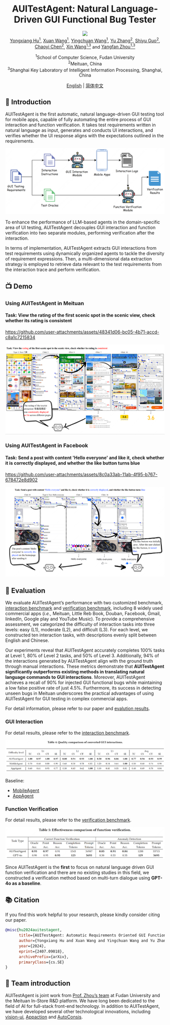 <div align="center">
<h1>AUITestAgent: Natural Language-Driven GUI Functional Bug Tester</h1>
</div>

<div align="center">
<a href='https://arxiv.org/abs/2407.09018'><img src='https://img.shields.io/badge/arxiv-2407.09018-b31b1b.svg'></a>
</div>

<div align="center">
  <a href="https://github.com/Gootter12">Yongxiang Hu<sup>1</sup></a>, 
  <a href="https://github.com/TSKGHS17">Xuan Wang<sup>1</sup></a>, 
  <a href="https://github.com/xieeryihe">Yingchuan Wang<sup>1</sup></a>, 
  <a href="https://github.com/RainPot">Yu Zhang<sup>2</sup></a>, 
  <a href="https://github.com/whiteguo233">Shiyu Guo<sup>2</sup></a>, 
  <a href="https://github.com/chenchaoyi">Chaoyi Chen<sup>2</sup></a>, 
  <a href="https://cs.fudan.edu.cn/3f/7e/c25906a278398/page.htm">Xin Wang<sup>1,3</sup></a> and 
  <a href="https://cs.fudan.edu.cn/3f/a9/c25909a278441/page.htm">Yangfan Zhou<sup>1,3</sup></a>

<br>

<sup>1</sup>School of Computer Science, Fudan University  
<sup>2</sup>Meituan, China  
<sup>3</sup>Shanghai Key Laboratory of Intelligent Information Processing, Shanghai, China
</div>

<div align="center">
<a href="README.md">English</a> | <a href="README_zh.md">简体中文</a>
</div>

<!-- <div style="display: flex; justify-content: center; align-items: center;">
  <img src="assets/fudan.png" alt="Fudan University Logo" width="100" style="margin-right: 50px"/>
  <img src="assets/meituan.png" alt="Meituan Logo" width="100"/>
</div> -->

## 🌟 Introduction

AUITestAgent is the first automatic, natural language-driven GUI testing tool for mobile apps, capable of fully automating the entire process of GUI interaction and function verification. It takes test requirements written in natural language as input, generates and conducts UI interactions, and verifies whether the UI response aligns with the expectations outlined in the requirements.

![overview](assets/overview.png)

To enhance the performance of LLM-based agents in the domain-specific area of UI testing, AUITestAgent decouples GUI interaction and function verification into two separate modules, performing verification after the interaction.

 In terms of implementation, AUITestAgent extracts GUI interactions from test requirements using dynamically organized agents to tackle the diversity of requirement expressions. Then, a multi-dimensional data extraction strategy is employed to retrieve data relevant to the test requirements from the interaction trace and perform verification.

## 📺 Demo

### Using AUITestAgent in Meituan 
#### Task: View the rating of the first scenic spot in the scenic view, check whether its rating is consistent

https://github.com/user-attachments/assets/48341d06-bc05-4b71-accd-c8a1c7215834

![demo1](assets/demo1.png)

### Using AUITestAgent in Facebook
#### Task: Send a post with content 'Hello everyone' and like it, check whether it is correctly displayed, and whether the like button turns blue

https://github.com/user-attachments/assets/8c0a33ab-11ab-4f95-b767-678472e8d902

![demo2](assets/demo2.png)


## 📝 Evaluation

We evaluate AUITestAgent’s performance with two customized benchmark, [interaction benchmark](interaction.md) and [verification benchmark](verification.md), including 8 widely used commercial apps (*i.e.,* Meituan, Little Reb Book, Douban, Facebook, Gmail, linkedIn, Google play and YouTube Music).  To provide a comprehensive assessment, we categorized the difficulty of interaction tasks into three levels: easy (L1), moderate (L2), and difficult (L3). For each level, we constructed ten interaction tasks, with descriptions evenly split between English and Chinese.

Our experiments reveal that AUITestAgent accurately completes 100% tasks at Level 1, 80% of Level 2 tasks, and 50% of Level 3. Additionally, 94% of the interactions generated by AUITestAgent align with the ground truth through manual interactions. These metrics demonstrate that **AUITestAgent significantly outperforms existing methods in translating natural language commands to GUI interactions**. Moreover, AUITestAgent achieves a recall of 90% for injected GUI functional bugs while maintaining a low false positive rate of just 4.5%. Furthermore, its success in detecting unseen bugs in Meituan underscores the practical advantages of using AUITestAgent for GUI testing in complex commercial apps.

For detail information, please refer to our paper and [evalution results](evaluation_results/evaluation.md).

### GUI Interaction

For detail results, please refer to the [interaction benchmark](interaction.md).

![interaction result](assets/interaction.png)

Baseline: 
* [MobileAgent](https://github.com/X-PLUG/MobileAgent)
* [AppAgent](https://github.com/mnotgod96/AppAgent)


### Function Verification

For detail results, please refer to the [verification benchmark](verification.md).

![verification result](assets/verification.png)

Since AUITestAgent is the **first** to focus on natural language driven GUI function verification and there are no existing studies in this field, we constructed a verification method based on multi-turn dialogue using **GPT-4o as a baseline**.

## 📚 Citation
If you find this work helpful to your research, please kindly consider citing our paper.

```bib
@misc{hu2024auitestagent,
      title={AUITestAgent: Automatic Requirements Oriented GUI Function Testing}, 
      author={Yongxiang Hu and Xuan Wang and Yingchuan Wang and Yu Zhang and Shiyu Guo and Chaoyi Chen and Xin Wang and Yangfan Zhou},
      year={2024},
      eprint={2407.09018},
      archivePrefix={arXiv},
      primaryClass={cs.SE}
}
```

## 🧑 Team introduction

AUITestAgent is joint work from [Prof. Zhou’s team](https://appsrv.cse.cuhk.edu.hk/~yfzhou/) at Fudan University and the Meituan In-Store R&D platform. We have long been dedicated to the field of AI for full-stack front-end technology. In addition to AUITestAgent, we have developed several other technological innovations, including [vision-ui](https://github.com/Meituan-Dianping/vision-ui), [Appaction](https://dl.acm.org/doi/10.1145/3611643.3613885) and [AutoConsis](https://dl.acm.org/doi/abs/10.1145/3639477.3639748).